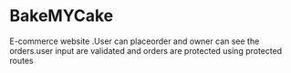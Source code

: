 # BakeMYCake
E-commerce website .User can placeorder and owner can see the orders.user input are validated and orders are protected using protected routes
